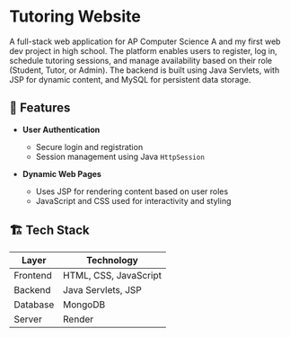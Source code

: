 # Tutoring Website

A full-stack web application for AP Computer Science A and my first web dev project in high school. The platform enables users to register, log in, schedule tutoring sessions, and manage availability based on their role (Student, Tutor, or Admin). The backend is built using Java Servlets, with JSP for dynamic content, and MySQL for persistent data storage.

## 🔧 Features

- **User Authentication**
  - Secure login and registration
  - Session management using Java `HttpSession`

- **Dynamic Web Pages**
  - Uses JSP for rendering content based on user roles
  - JavaScript and CSS used for interactivity and styling

## 🏗️ Tech Stack

| Layer       | Technology               |
|-------------|---------------------------|
| Frontend    | HTML, CSS, JavaScript     |
| Backend     | Java Servlets, JSP        |
| Database    | MongoDB                   |
| Server      | Render                    |

